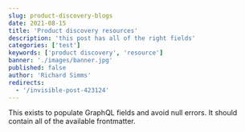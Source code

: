 ```yaml
---
slug: product-discovery-blogs
date: 2021-08-15
title: 'Product discovery resources'
description: 'this post has all of the right fields'
categories: ['test']
keywords: ['product discovery', 'resource']
banner: './images/banner.jpg'
published: false
author: 'Richard Simms'
redirects:
  - '/invisible-post-423124'
---
```


This exists to populate GraphQL fields and avoid null errors. It should contain all of the available frontmatter.
